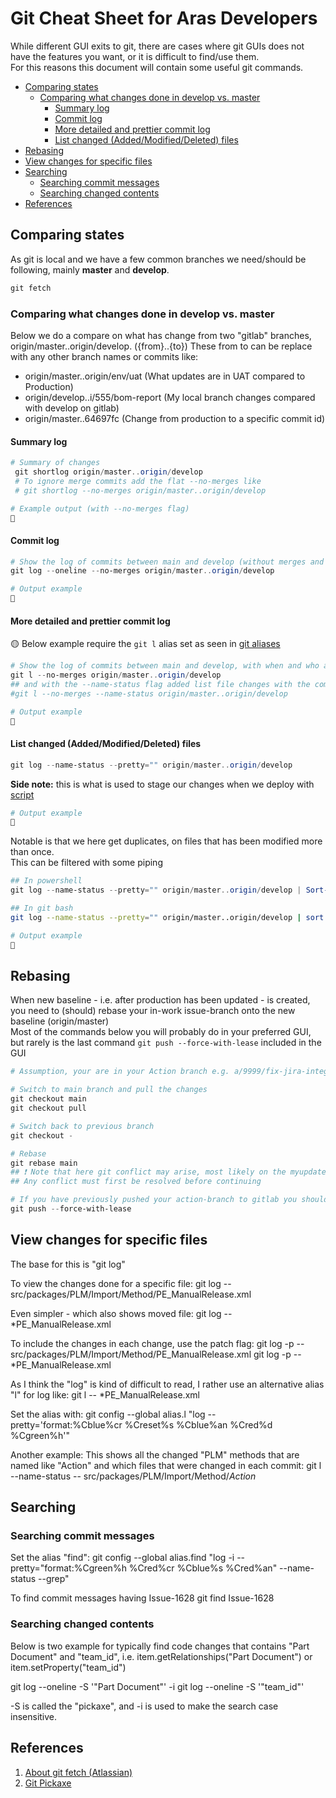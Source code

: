 # Git Cheat Sheet for Aras Developers

While different GUI exits to git, there are cases where git GUIs does not have the features you want, or it is difficult to find/use them.  
For this reasons this document will contain some useful git commands.

- [Comparing states](#comparing-states)
  - [Comparing what changes done in develop vs. master](#comparing-what-changes-done-in-develop-vs-master)
    - [Summary log](#summary-log)
    - [Commit log](#commit-log)
    - [More detailed and prettier commit log](#more-detailed-and-prettier-commit-log)
    - [List changed (Added/Modified/Deleted) files](#list-changed-addedmodifieddeleted-files)
- [Rebasing](#rebasing)
- [View changes for specific files](#view-changes-for-specific-files)
- [Searching](#searching)
  - [Searching commit messages](#searching-commit-messages)
  - [Searching changed contents](#searching-changed-contents)
- [References](#references)

## Comparing states

As git is local and we have a few common branches we need/should be following, mainly **master** and **develop**.

``` powershell
git fetch
```

### Comparing what changes done in develop vs. master

Below we do a compare on what has change from two "gitlab" branches, origin/master..origin/develop. ({from}..{to})
These from to can be replace with any other branch names or commits like:

- origin/master..origin/env/uat (What updates are in UAT compared to Production)
- origin/develop..i/555/bom-report (My local branch changes compared with develop on gitlab)
- origin/master..64697fc (Change from production to a specific commit id)

#### Summary log

``` powershell
# Summary of changes
 git shortlog origin/master..origin/develop
 # To ignore merge commits add the flat --no-merges like
 # git shortlog --no-merges origin/master..origin/develop
```

``` bash
# Example output (with --no-merges flag)
🔴
```

#### Commit log

``` powershell
# Show the log of commits between main and develop (without merges and only show as one line per commit)
git log --oneline --no-merges origin/master..origin/develop
```

``` bash
# Output example
🔴
```

#### More detailed and prettier commit log

🟡 Below example require the `git l` alias set as seen in [git aliases](../scripts/git-scripts/git-aliases-and-configs.ps1)

``` powershell
# Show the log of commits between main and develop, with when and who and a little bit prettier
git l --no-merges origin/master..origin/develop
## and with the --name-status flag added list file changes with the commits like
#git l --no-merges --name-status origin/master..origin/develop
```

``` bash
# Output example
🔴
```

#### List changed (Added/Modified/Deleted) files

``` powershell
git log --name-status --pretty="" origin/master..origin/develop
```

**Side note:** this is what is used to stage our changes when we deploy with [script](../scripts/deploy/stage_git.ps1)

``` bash
# Output example
🔴
```

Notable is that we here get duplicates, on files that has been modified more than once.  
This can be filtered with some piping

``` powershell
## In powershell
git log --name-status --pretty="" origin/master..origin/develop | Sort-Object -unique
```

``` bash
## In git bash
git log --name-status --pretty="" origin/master..origin/develop | sort | uniq
```

``` bash
# Output example
🔴
```

## Rebasing

When new baseline - i.e. after production has been updated - is created, you need to (should) rebase your in-work issue-branch onto the new baseline (origin/master)  
Most of the commands below you will probably do in your preferred GUI, but rarely is the last command `git push --force-with-lease` included in the GUI

``` powershell
# Assumption, your are in your Action branch e.g. a/9999/fix-jira-integration-bug

# Switch to main branch and pull the changes
git checkout main
git checkout pull

# Switch back to previous branch
git checkout -

# Rebase
git rebase main
## ❗ Note that here git conflict may arise, most likely on the myupdate.mf file
## Any conflict must first be resolved before continuing

# If you have previously pushed your action-branch to gitlab you should update with the rebased local branch
git push --force-with-lease


```

## View changes for specific files

The base for this is "git log"

To view the changes done for a specific file:
git log -- src/packages/PLM/Import/Method/PE_ManualRelease.xml

Even simpler - which also shows moved file:
git log -- *PE_ManualRelease.xml

To include the changes in each change, use the patch flag:
git log -p -- src/packages/PLM/Import/Method/PE_ManualRelease.xml
git log -p -- *PE_ManualRelease.xml

As I think the "log" is kind of difficult to read, I rather use an alternative alias "l" for log like:
git l -- *PE_ManualRelease.xml

Set the alias with:
git config --global alias.l "log --pretty='format:%Cblue%cr %Creset%s %Cblue%an %Cred%d %Cgreen%h'"

Another example:
This shows all the changed "PLM" methods that are named like "Action" and which files that were changed in each commit:
git l --name-status -- src/packages/PLM/Import/Method/*Action*

## Searching

### Searching commit messages

Set the alias "find":
git config --global alias.find "log -i --pretty=\"format:%Cgreen%h %Cred%cr %Cblue%s %Cred%an\" --name-status --grep"

To find commit messages having Issue-1628
git find Issue-1628

### Searching changed contents

Below is two example for typically find code changes that contains "Part Document" and "team_id", i.e. item.getRelationships("Part Document") or item.setProperty("team_id")

git log --oneline -S '"Part Document"' -i
git log --oneline -S '"team_id"'

-S is called the "pickaxe", and -i is used to make the search case insensitive.

## References

1. [About git fetch (Atlassian)](https://www.atlassian.com/git/tutorials/syncing/git-fetch#:~:text=In%20review%2C%20git%20fetch%20is,the%20state%20of%20a%20remote.)
2. [Git Pickaxe](https://gist.github.com/phil-blain/2a1cf81a0030001d33158e44a35ceda6)